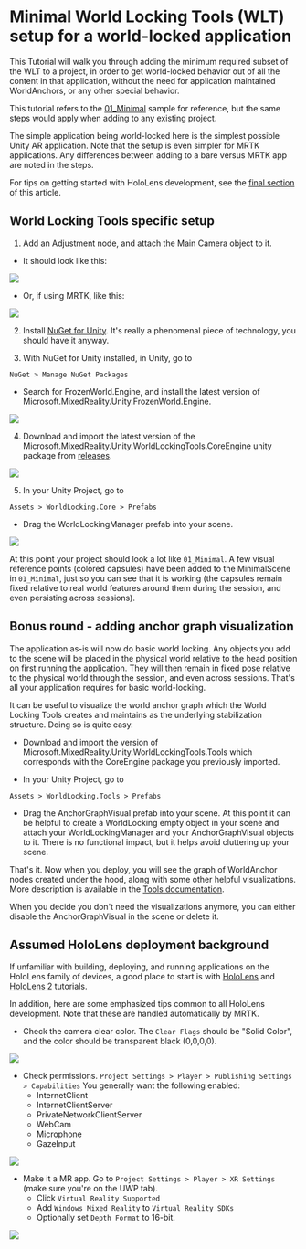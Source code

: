 
# Minimal World Locking Tools (WLT) setup for a world-locked application

This Tutorial will walk you through adding the minimum required subset of the WLT to a project, in order to get world-locked behavior out of all the content in that application, without the need for application maintained WorldAnchors, or any other special behavior.

This tutorial refers to the [01_Minimal](https://github.com/microsoft/MixedReality-WorldLockingTools-Samples/tree/master/Tutorial/01_Minimal) sample for reference, but the same steps would apply when adding to any existing project.

The simple application being world-locked here is the simplest possible Unity AR application. Note that the setup is even simpler for MRTK applications. Any differences between adding to a bare versus MRTK app are noted in the steps.

For tips on getting started with HoloLens development, see the [final section](#assumed-hololens-deployment-background) of this article.

## World Locking Tools specific setup

1. Add an Adjustment node, and attach the Main Camera object to it.
  * It should look like this:

![](~/DocGen/Images/Minimal/Adjustment.png)

  * Or, if using MRTK, like this:

![](~/DocGen/Images/Minimal/AdjustMRTK.png)
 
2. Install [NuGet for Unity](https://github.com/GlitchEnzo/NuGetForUnity/releases). It's really a phenomenal piece of technology, you should have it anyway.

3. With NuGet for Unity installed, in Unity, go to 

`NuGet > Manage NuGet Packages`
 
  * Search for FrozenWorld.Engine, and install the latest version of Microsoft.MixedReality.Unity.FrozenWorld.Engine.
 
![](~/DocGen/Images/Minimal/NuGetFWE.png)

4. Download and import the latest version of the Microsoft.MixedReality.Unity.WorldLockingTools.CoreEngine unity package from [releases](https://github.com/microsoft/MixedReality-WorldLockingTools-Unity/releases).

![](~/DocGen/Images/Minimal/WLTReleases.png)

5. In your Unity Project, go to 

  `Assets > WorldLocking.Core > Prefabs`

  * Drag the WorldLockingManager prefab into your scene.

![](~/DocGen/Images/Minimal/WLTPrefab.png)

At this point your project should look a lot like `01_Minimal`. A few visual reference points (colored capsules) have been added to the MinimalScene in `01_Minimal`, just so you can see that it is working (the capsules remain fixed relative to real world features around them during the session, and even persisting across sessions).

## Bonus round - adding anchor graph visualization

The application as-is will now do basic world locking. Any objects you add to the scene will be placed in the physical world relative to the head position on first running the application. They will then remain in fixed pose relative to the physical world through the session, and even across sessions. That's all your application requires for basic world-locking.

It can be useful to visualize the world anchor graph which the World Locking Tools creates and maintains as the underlying stabilization structure. Doing so is quite easy.

* Download and import the  version of Microsoft.MixedReality.Unity.WorldLockingTools.Tools which corresponds with the CoreEngine package you previously imported.

* In your Unity Project, go to

`Assets > WorldLocking.Tools > Prefabs`

* Drag the AnchorGraphVisual prefab into your scene. At this point it can be helpful to create a WorldLocking empty object in your scene and attach your WorldLockingManager and your AnchorGraphVisual objects to it. There is no functional impact, but it helps avoid cluttering up your scene.

That's it. Now when you deploy, you will see the graph of WorldAnchor nodes created under the hood, along with some other helpful visualizations. More description is available in the [Tools documentation](https://microsoft.github.io/MixedReality-WorldLockingTools-Unity/DocGen/Documentation/HowTos/Tools.html#anchor-graph-visualization).

When you decide you don't need the visualizations anymore, you can either disable the AnchorGraphVisual in the scene or delete it. 

  ## Assumed HoloLens deployment background

If unfamiliar with building, deploying, and running applications on the HoloLens family of devices, a good place to start is with [HoloLens](https://docs.microsoft.com/en-us/windows/mixed-reality/holograms-100) and [HoloLens 2](https://docs.microsoft.com/en-us/windows/mixed-reality/mrlearning-base) tutorials. 

In addition, here are some emphasized tips common to all HoloLens development. Note that these are handled automatically by MRTK.

* Check the camera clear color. The `Clear Flags` should be "Solid Color", and the color should be transparent black (0,0,0,0).

![](~/DocGen/Images/Minimal/CameraClearColor.png)

* Check permissions. 
  `Project Settings > Player > Publishing Settings > Capabilities`
  You generally want the following enabled:
  * InternetClient
  * InternetClientServer
  * PrivateNetworkClientServer
  * WebCam
  * Microphone
  * GazeInput

![](~/DocGen/Images/Minimal/Permissions.png)

* Make it a MR app. Go to 
  `Project Settings > Player > XR Settings` (make sure you're on the UWP tab).
  * Click `Virtual Reality Supported`
  * Add `Windows Mixed Reality` to `Virtual Reality SDKs`
  * Optionally set `Depth Format` to 16-bit.

![](~/DocGen/Images/Minimal/XRSettings.png)

